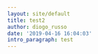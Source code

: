 ```yaml
---
layout: site/default
title: test2
author: diogo_russo
date: '2019-04-16 16:04:03'
intro_paragraph: test
---
```


